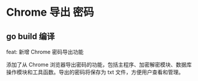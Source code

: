 #  Chrome 导出 密码 

## go build 编译 

feat: 新增 Chrome 密码导出功能

添加了从 Chrome 浏览器导出密码的功能，包括主程序、加密解密模块、数据库操作模块和工具函数。导出的密码将保存为 txt 文件，方便用户查看和管理。
